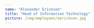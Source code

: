```yaml
---
name: "Alexander Erickson"
title: "Head of Information Technology"
picture: /img/employees/aerickson.jpg
---
```

